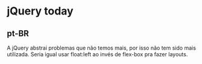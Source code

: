 # jQuery today

## pt-BR

A jQuery abstrai problemas que não temos mais, por isso não tem sido mais utilizada. Seria igual usar float:left ao invés de flex-box pra fazer layouts.
